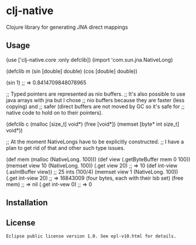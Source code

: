 # clj-native

Clojure library for generating JNA direct mappings

## Usage

  (use ['clj-native.core :only defclib])
  (import 'com.sun.jna.NativeLong)

  (defclib
    m
    (sin [double] double)
    (cos [double] double))

  (sin 1) ;; => 0.8414709848078965

  ;; Typed pointers are represented as nio buffers.
  ;; It's also possible to use java arrays with jna but I chose
  ;; nio buffers because they are faster (less copying) and
  ;; safer (direct buffers are not moved by GC so it's safe for
  ;; native code to hold on to their pointers).

  (defclib
    c
    (malloc [size_t] void*)
    (free [void*])
    (memset [byte* int size_t] void*))

  ;; At the moment NativeLongs have to be explicitly constructed.
  ;; I have a plan to get rid of that and other such type issues.

  (def mem (malloc (NativeLong. 100)))
  (def view (.getByteBuffer mem 0 100))
  (memset view 10 (NativeLong. 100))
  (.get view 20) ;; => 10
  (def int-view (.asIntBuffer view)) ;; 25 ints (100/4)
  (memset view 1 (NativeLong. 100))
  (.get int-view 20) ;; => 16843009 (four bytes, each with their lsb set)
  (free mem) ;; => nil
  (.get int-vew 0) ;; => 0

## Installation



## License

    Eclipse public license version 1.0. See epl-v10.html for details.
